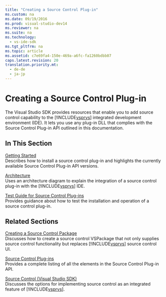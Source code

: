 ```yaml
---
title: "Creating a Source Control Plug-in"
ms.custom: na
ms.date: 09/19/2016
ms.prod: visual-studio-dev14
ms.reviewer: na
ms.suite: na
ms.technology: 
  - vs-ide-sdk
ms.tgt_pltfrm: na
ms.topic: article
ms.assetid: c7e69fa4-150e-469a-a6fc-fa1260bdbb07
caps.latest.revision: 20
translation.priority.mt: 
  - de-de
  - ja-jp
---
```

# Creating a Source Control Plug-in
The Visual Studio SDK provides resources that enable you to add source control capability to the [!INCLUDE[vsprvs](../vs140/includes/vsprvs_md.md)] integrated development environment (IDE). It lets you use any plug-in DLL that complies with the Source Control Plug-in API outlined in this documentation.  
  
## In This Section  
 [Getting Started](../vs140/Getting-Started-with-Source-Control-Plug-ins.md)  
 Describes how to install a source control plug-in and highlights the currently available Source Control Plug-in API versions.  
  
 [Architecture](../vs140/Source-Control-Plug-in-Architecture.md)  
 Uses an architecture diagram to explain the integration of a source control plug-in with the [!INCLUDE[vsprvs](../vs140/includes/vsprvs_md.md)] IDE.  
  
 [Test Guide for Source Control Plug-ins](../vs140/Test-Guide-for-Source-Control-Plug-ins.md)  
 Provides guidance about how to test the installation and operation of a source control plug-in.  
  
## Related Sections  
 [Creating a Source Control Package](../vs140/Creating-a-Source-Control-VSPackage.md)  
 Discusses how to create a source control VSPackage that not only supplies source control functionality but replaces [!INCLUDE[vsprvs](../vs140/includes/vsprvs_md.md)] source control UI.  
  
 [Source Control Plug-ins](../vs140/Source-Control-Plug-ins.md)  
 Provides a complete listing of all the elements in the Source Control Plug-in API.  
  
 [Source Control (Visual Studio SDK)](../vs140/Source-Control.md)  
 Discusses the options for implementing source control as an integrated feature of [!INCLUDE[vsprvs](../vs140/includes/vsprvs_md.md)].